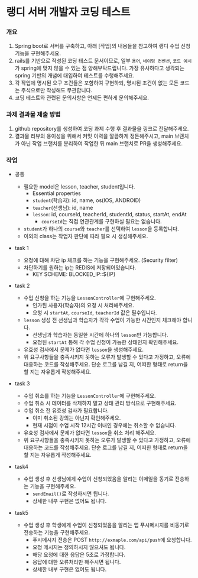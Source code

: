 # 랭디 서버 개발자 코딩 테스트
### 개요
1. Spring boot로 서버를 구축하고, 아래 [작업]의 내용들을 참고하여 랭디 수업 신청 기능을 구현해주세요.
2. rails를 기반으로 작성된 코딩 테스트 문서이므로, 일부 `용어`, `네이밍 컨벤션`, `코드 예시`가 spring에 맞지 않을 수 있는 점 양해부탁드립니다. 가장 유사하다고 생각되는 spring 기반의 개념에 대입하여 테스트를 수행해주세요.
3. 각 작업에 명시된 요구 조건들은 포함하여 구현하되, 명시된 조건이 없는 모든 코드는 주석으로만 작성해도 무관합니다.
4. 코딩 테스트와 관련된 문의사항은 언제든 편하게 문의해주세요.

### 과제 결과물 제출 방법
1. github repository를 생성하여 코딩 과제 수행 후 결과물을 링크로 전달해주세요.
2. 결과물 리뷰의 용이성을 위해서 커밋 이력을 깔끔하게 정돈해주시고, main 브랜치가 아닌 작업 브랜치를 분리하여 작업한 뒤 main 브랜치로 PR을 생성해주세요.

### 작업
- 공통
  - 필요한 model은 lesson, teacher, student입니다.
    - Essential properties
    - `student`(학습자): id, name, os(IOS, ANDROID) 
    - `teacher`(선생님): id, name 
    - `lesson`: id, courseId, teacherId, studentId, status, startAt, endAt
      - `courseId`는 직접 연관관계를 구현하실 필요는 없습니다.  
  - `student`가 하나의 `course`와 `teacher`를 선택하여 `lesson`을 등록합니다.
  - 이외의 class는 작업자 판단에 따라 필요 시 생성해주세요.

- task 1
  - 요청에 대해 차단 ip 체크를 하는 기능을 구현해주세요. (Security filter)
  - 차단하기를 원하는 ip는 REDIS에 저장되어있습니다.
    - KEY SCHEME: BLOCKED_IP::${IP}

- task 2
  - 수업 신청을 하는 기능을 `LessonController`에 구현해주세요.
    - 인가된 사용자(학습자)의 요청 시 처리해주세요.
    - 요청 시 `startAt`, `courseId`, `teacherId` 값은 필수입니다.
  - `lesson` 생성 전 선생님과 학습자가 각각 수업이 가능한 시간인지 체크해야 합니다. 
    - 선생님과 학습자는 동일한 시간에 하나의 `lesson`만 가능합니다.
    - 요청된 `startAt` 통해 각 수업 신청이 가능한 상태인지 확인해주세요.
  - 유효성 검사에서 문제가 없다면 `lesson`을 생성해주세요.
  - 위 요구사항들을 충족시키지 못하는 오류가 발생할 수 있다고 가정하고, 오류에 대응하는 코드를 작성해주세요. 단순 로그를 남길 지, 어떠한 형태로 return을 할 지는 자유롭게 작성해주세요.
 
- task 3
  - 수업 취소를 하는 기능을 `LessonController`에 구현해주세요.
  - 수업 취소 시 데이터를 삭제하지 말고 상태 관리 방식으로 구현해주세요.
  - 수업 취소 전 유효성 검사가 필요합니다. 
    - 이미 취소된 강의는 아닌지 확인해주세요.
    - 현재 시점이 수업 시작 12시간 이내인 경우에는 취소할 수 없습니다.
  - 유효성 검사에서 문제가 없다면 `lesson`을 취소 처리 해주세요.
  - 위 요구사항들을 충족시키지 못하는 오류가 발생할 수 있다고 가정하고, 오류에 대응하는 코드를 작성해주세요. 단순 로그를 남길 지, 어떠한 형태로 return을 할 지는 자유롭게 작성해주세요.

- task4
  - 수업 생성 후 선생님에게 수업이 신청되었음을 알리는 이메일을 동기로 전송하는 기능을 구현해주세요.
    - `sendEmail()`로 작성하시면 됩니다.
    - 상세한 내부 구현은 없어도 됩니다.

- task5
  - 수업 생성 후 학생에게 수업이 신청되었음을 알리는 앱 푸시메시지를 비동기로 전송하는 기능을 구현해주세요.
    - 푸시메시지 전송은 POST `http://exmaple.com/api/push`에 요청합니다.
    - 요청 메시지는 정의하시지 않으셔도 됩니다.
    - 해당 요청에 대한 응답은 5초로 가정합니다.
    - 응답에 대한 오류처리만 해주시면 됩니다.
    - 상세한 내부 구현은 없어도 됩니다.
